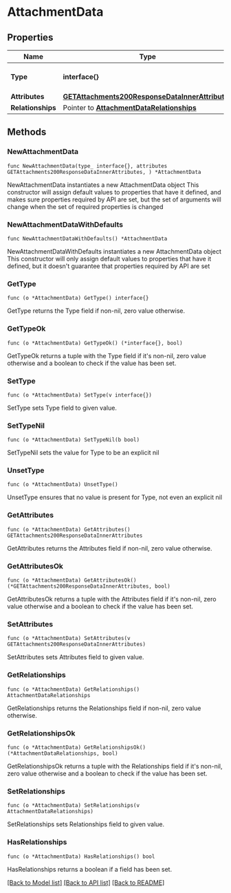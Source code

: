 # AttachmentData

## Properties

Name | Type | Description | Notes
------------ | ------------- | ------------- | -------------
**Type** | **interface{}** | The resource&#39;s type | 
**Attributes** | [**GETAttachments200ResponseDataInnerAttributes**](GETAttachments200ResponseDataInnerAttributes.md) |  | 
**Relationships** | Pointer to [**AttachmentDataRelationships**](AttachmentDataRelationships.md) |  | [optional] 

## Methods

### NewAttachmentData

`func NewAttachmentData(type_ interface{}, attributes GETAttachments200ResponseDataInnerAttributes, ) *AttachmentData`

NewAttachmentData instantiates a new AttachmentData object
This constructor will assign default values to properties that have it defined,
and makes sure properties required by API are set, but the set of arguments
will change when the set of required properties is changed

### NewAttachmentDataWithDefaults

`func NewAttachmentDataWithDefaults() *AttachmentData`

NewAttachmentDataWithDefaults instantiates a new AttachmentData object
This constructor will only assign default values to properties that have it defined,
but it doesn't guarantee that properties required by API are set

### GetType

`func (o *AttachmentData) GetType() interface{}`

GetType returns the Type field if non-nil, zero value otherwise.

### GetTypeOk

`func (o *AttachmentData) GetTypeOk() (*interface{}, bool)`

GetTypeOk returns a tuple with the Type field if it's non-nil, zero value otherwise
and a boolean to check if the value has been set.

### SetType

`func (o *AttachmentData) SetType(v interface{})`

SetType sets Type field to given value.


### SetTypeNil

`func (o *AttachmentData) SetTypeNil(b bool)`

 SetTypeNil sets the value for Type to be an explicit nil

### UnsetType
`func (o *AttachmentData) UnsetType()`

UnsetType ensures that no value is present for Type, not even an explicit nil
### GetAttributes

`func (o *AttachmentData) GetAttributes() GETAttachments200ResponseDataInnerAttributes`

GetAttributes returns the Attributes field if non-nil, zero value otherwise.

### GetAttributesOk

`func (o *AttachmentData) GetAttributesOk() (*GETAttachments200ResponseDataInnerAttributes, bool)`

GetAttributesOk returns a tuple with the Attributes field if it's non-nil, zero value otherwise
and a boolean to check if the value has been set.

### SetAttributes

`func (o *AttachmentData) SetAttributes(v GETAttachments200ResponseDataInnerAttributes)`

SetAttributes sets Attributes field to given value.


### GetRelationships

`func (o *AttachmentData) GetRelationships() AttachmentDataRelationships`

GetRelationships returns the Relationships field if non-nil, zero value otherwise.

### GetRelationshipsOk

`func (o *AttachmentData) GetRelationshipsOk() (*AttachmentDataRelationships, bool)`

GetRelationshipsOk returns a tuple with the Relationships field if it's non-nil, zero value otherwise
and a boolean to check if the value has been set.

### SetRelationships

`func (o *AttachmentData) SetRelationships(v AttachmentDataRelationships)`

SetRelationships sets Relationships field to given value.

### HasRelationships

`func (o *AttachmentData) HasRelationships() bool`

HasRelationships returns a boolean if a field has been set.


[[Back to Model list]](../README.md#documentation-for-models) [[Back to API list]](../README.md#documentation-for-api-endpoints) [[Back to README]](../README.md)


